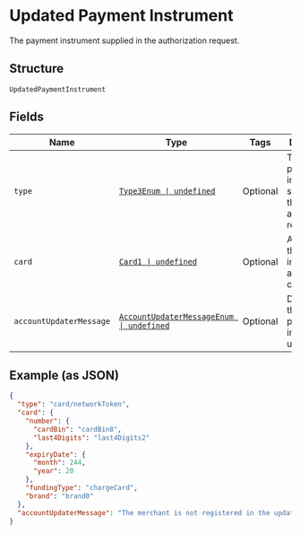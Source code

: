 
# Updated Payment Instrument

The payment instrument supplied in the authorization request.

## Structure

`UpdatedPaymentInstrument`

## Fields

| Name | Type | Tags | Description |
|  --- | --- | --- | --- |
| `type` | [`Type3Enum \| undefined`](../../doc/models/type-3-enum.md) | Optional | The type of payment instrument supplied in the authorization request. |
| `card` | [`Card1 \| undefined`](../../doc/models/card-1.md) | Optional | An object that contains information about the card used. |
| `accountUpdaterMessage` | [`AccountUpdaterMessageEnum \| undefined`](../../doc/models/account-updater-message-enum.md) | Optional | Details on the type of payment instrument update. |

## Example (as JSON)

```json
{
  "type": "card/networkToken",
  "card": {
    "number": {
      "cardBin": "cardBin8",
      "last4Digits": "last4Digits2"
    },
    "expiryDate": {
      "month": 244,
      "year": 20
    },
    "fundingType": "chargeCard",
    "brand": "brand0"
  },
  "accountUpdaterMessage": "The merchant is not registered in the update program"
}
```

